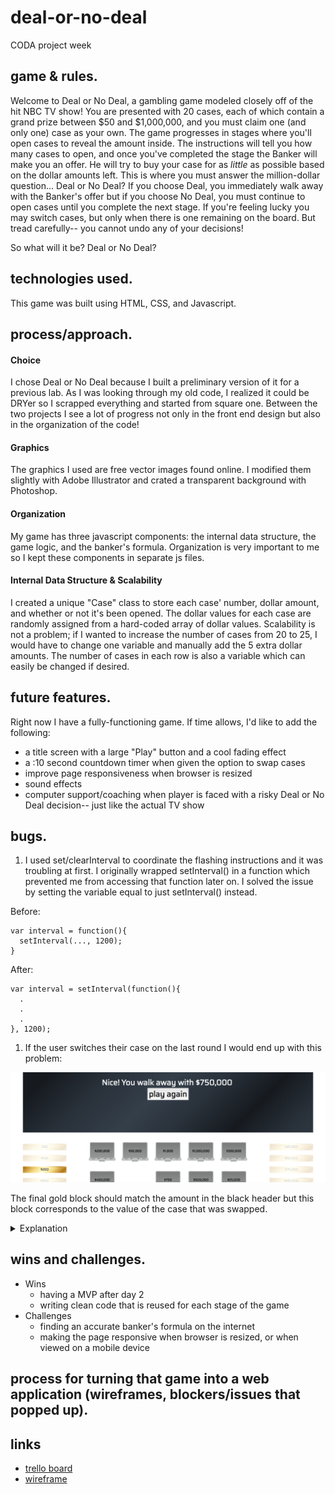 # deal-or-no-deal
CODA project week

## game & rules.
Welcome to Deal or No Deal, a gambling game modeled closely off of the hit NBC TV show! You are presented with 20 cases, each of which contain a grand prize between $50 and $1,000,000, and you must claim one (and only one) case as your own. The game progresses in stages where you'll open cases to reveal the amount inside. The instructions will tell you how many cases to open, and once you've completed the stage the Banker will make you an offer. He will try to buy your case for as *little* as possible based on the dollar amounts left. This is where you must answer the million-dollar question... Deal or No Deal? If you choose Deal, you immediately walk away with the Banker's offer but if you choose No Deal, you must continue to open cases until you complete the next stage. If you're feeling lucky you may switch cases, but only when there is one remaining on the board. But tread carefully-- you cannot undo any of your decisions!

So what will it be? Deal or No Deal?

## technologies used.
This game was built using HTML, CSS, and Javascript.

## process/approach.

#### Choice
I chose Deal or No Deal because I built a preliminary version of it for a previous lab. As I was looking through my old code, I realized it could be DRYer so I scrapped everything and started from square one. Between the two projects I see a lot of progress not only in the
front end design but also in the organization of the code!

#### Graphics
The graphics I used are free vector images found online. I modified them slightly with Adobe Illustrator and crated a transparent background with Photoshop.

#### Organization
My game has three javascript components: the internal data structure, the game logic, and the banker's formula. Organization is very important to me so I kept these components in separate js files.

#### Internal Data Structure & Scalability
I created a unique "Case" class to store each case' number, dollar amount, and whether or not it's been opened. The dollar values for each case are randomly assigned from a hard-coded array of dollar values. Scalability is not a problem; if I wanted to increase the number of cases from 20 to 25, I would have to change one variable  and manually add the 5 extra dollar amounts. The number of cases in each row is also a variable which can easily be changed if desired.

## future features.
Right now I have a fully-functioning game. If time allows, I'd like to add the following:
  * a title screen with a large "Play" button and a cool fading effect
  * a :10 second countdown timer when given the option to swap cases
  * improve page responsiveness when browser is resized
  * sound effects
  * computer support/coaching when player is faced with a risky Deal or No Deal decision-- just like the actual TV show

## bugs.
1. I used set/clearInterval to coordinate the flashing instructions and it was troubling at first. I originally wrapped setInterval() in  a function which prevented me from accessing that function later on. I solved the issue by setting the variable equal to just setInterval() instead.

  Before:
  ```
  var interval = function(){
    setInterval(..., 1200);
  }
  ```

  After:
  ```
  var interval = setInterval(function(){
    .
    .
    .
  }, 1200);
  ```

1. If the user switches their case on the last round I would end up with this problem:

  ![Image](bugs/end-screen.png)

  The final gold block should match the amount in the black header but this block corresponds to the value of the case that was swapped.  <details>
  <summary>Explanation</summary>
    When the user chooses his/her case at the beginning of the game, that case's class changes from "case" to "selected". When a case is opened, its class changes from "case" to "opened". But if a case is swapped at the end, its retains the class "selected". I have a function that fades out the gold block matching the value of each "opened" case, so what I forgot to do here was to (1) fade out the case on the board with the "selected" class and (2) keep the block corresponding to the case that was won.
  </details>




## wins and challenges.
* Wins
  * having a MVP after day 2
  * writing clean code that is reused for each stage of the game
* Challenges
  * finding an accurate banker's formula on the internet
  * making the page responsive when browser is resized, or when viewed on a mobile device

##  process for turning that game into a web application (wireframes, blockers/issues that popped up).


## links
* [trello board](http://google.com)
* [wireframe](https://wireframe.cc/P2djAa)
